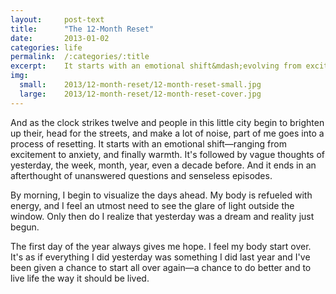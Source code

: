 ```yaml
---
layout:     post-text
title:      "The 12-Month Reset"
date:       2013-01-02
categories: life
permalink:  /:categories/:title
excerpt:    It starts with an emotional shift&mdash;evolving from excitement to anxiety, and finally, warmth.
img:
  small:    2013/12-month-reset/12-month-reset-small.jpg
  large:    2013/12-month-reset/12-month-reset-cover.jpg
---
```


And as the clock strikes twelve and people in this little city begin to brighten up their, head for the streets, and make a lot of noise, part of me goes into a process of resetting. It starts with an emotional shift&mdash;ranging from excitement to anxiety, and finally warmth. It's followed by vague thoughts of yesterday, the week, month, year, even a decade before. And it ends in an afterthought of unanswered questions and senseless episodes.

By morning, I begin to visualize the days ahead. My body is refueled with energy, and I feel an utmost need to see the glare of light outside the window. Only then do I realize that yesterday was a dream and reality just begun.

The first day of the year always gives me hope. I feel my body start over. It's as if everything I did yesterday was something I did last year and I've been given a chance to start all over again&mdash;a chance to do better and to live life the way it should be lived.
